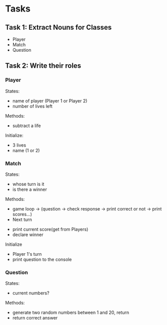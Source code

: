# Tasks

## Task 1: Extract Nouns for Classes
- Player
- Match
- Question
<!-- - Turn -->


## Task 2: Write their roles

### Player
States:
- name of player (Player 1 or Player 2)
- number of lives left

Methods:
- subtract a life

Initialize:
- 3 lives
- name (1 or 2)

### Match
States:
- whose turn is it
- is there a winner

Methods:
- game loop -> (question -> check response -> print correct or not -> print scores...)
- Next turn
<!-- - generate numbers  -->
- print current score(get from Players)
- declare winner

Initialize
- Player 1's turn
- print question to the console

### Question
States:
- current numbers?

Methods:
- generate two random numbers between 1 and 20, return 
- return correct answer

<!-- ### Turn -->

